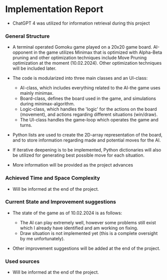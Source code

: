 # Implementation Report

- ChatGPT 4 was utilized for information retrieval during this project

### General Structure

- A terminal operated Gomoku game played on a 20x20 game board. AI-opponent in the game utilizes Minimax that is optimized with Alpha-Beta pruning and other optimization techniques include Move Pruning optimization at the moment (10.02.2024). Other optimization techniques will be included later.

- The code is modularized into three main classes and an UI-class:
    - AI-class, which includes everything related to the AI-the game uses mainly minimax.  
    - Board-class, defines the board used in the game, and simulations during minimax-algorithm.
    - Logic-class, which handles the 'logic' for the actions on the board (movement), and actions regarding different situations (win/draw).
    - The UI-class handles the game-loop which operates the game and turns.

- Python lists are used to create the 2D-array representation of the board, and to store information regarding made and potential moves for the AI.
- If iterative deepening is to be implemented, Python dictionaries will also be utilized for generating best possible move for each situation.
- More information will be provided as the project advances

### Achieved Time and Space Complexity

- Will be informed at the end of the project.

### Current State and Improvement suggestions

- The state of the game as of 10.02.2024 is as follows:
    - The AI can play extremely well, however some problems still exist which I already have identified and am working on fixing.
    - Draw situation is not implemented yet (this is a complete oversight by me unfortunately).

- Other improvement suggestions will be added at the end of the project.

### Used sources

- Will be informed at the end of the project.
